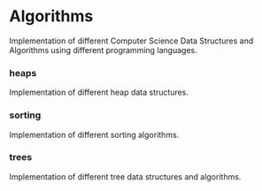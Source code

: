 # Algorithms
Implementation of different Computer Science Data Structures and Algorithms using different programming languages.

### heaps
Implementation of different heap data structures.
### sorting 
Implementation of different sorting algorithms.
### trees
Implementation of different tree data structures and algorithms. 

